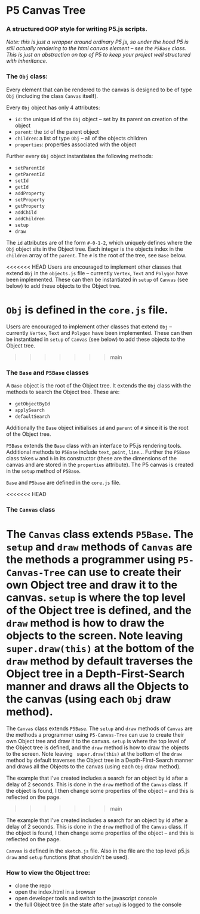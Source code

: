 # P5 Canvas Tree

### A structured OOP style for writing P5.js scripts.

*Note: this is just a wrapper around ordinary P5.js, so under the hood P5 is still actually rendering to the html canvas element – see the `P5Base` class. This is just an abstraction on top of P5 to keep your project well structured with inheritance.*



###  The `Obj` class:

Every element that can be rendered to the canvas is designed to be of type `Obj` (including the class `Canvas`  itself).

Every `Obj` object has only 4 attributes:

- `id`: the unique id of the `Obj` object – set by its parent on creation of the object
- `parent`: the `id` of the parent object
- `children`: a list of type `Obj` – all of the objects children
- `properties`: properties associated with the object

Further every `Obj` object instantiates the following methods:

- `setParentId`
- `getParentId`
- `setId`
- `getId`
- `addProperty`
- `setProperty`
- `getProperty`
- `addChild`
- `addChildren`
- `setup`
- `draw`

The `id` attributes are of the form  `#-0-1-2`, which uniquely defines where the `Obj` object sits in the Object tree. Each integer is the objects index in the `children` array of the `parent`. The `#` is the root of the tree, see `Base` below.

<<<<<<< HEAD
Users are encouraged to implement other classes that extend `Obj` in the `objects.js` file  – currently `Vertex`, `Text` and  `Polygon` have been implemented. These can then be instantiated in `setup` of `Canvas` (see below) to add these objects to the Object tree.

`Obj` is defined in the `core.js` file.
=======
Users are encouraged to implement other classes that extend `Obj`  – currently `Vertex`, `Text` and  `Polygon` have been implemented. These can then be instantiated in `setup` of `Canvas` (see below) to add these objects to the Object tree.
>>>>>>> main

### The `Base` and `P5Base` classes

A `Base` object is the root of the Object tree. It extends the `Obj` class with the methods to search the Object tree. These are:

- `getObjectById`
- `applySearch`
- `defaultSearch`

Additionally the `Base` object initialises `id` and `parent` of `#` since it is the root of the Object tree.

`P5Base` extends the `Base` class with an interface to P5.js rendering tools. Additional methods to `P5Base` include `text`, `point`, `line`... Further the `P5Base` class takes `w` and `h` in its constructor (these are the dimensions of the canvas and are stored in the `properties` attribute). The P5 canvas is created in the `setup` method of `P5Base`.

`Base` and `P5base` are defined in the `core.js` file.

<<<<<<< HEAD
### The `Canvas` class

The `Canvas` class extends `P5Base`. The `setup` and  `draw` methods of  `Canvas` are the methods a programmer using `P5-Canvas-Tree` can use to create their own Object tree and draw it to the canvas. `setup` is where the top level of the Object tree is defined, and the `draw` method is how to draw the objects to the screen. Note leaving ` super.draw(this)` at the bottom of the `draw` method by default traverses the Object tree in a Depth-First-Search manner and draws all the Objects to the canvas (using each `Obj` draw method).
=======
The `Canvas` class extends `P5Base`. The `setup` and  `draw` methods of  `Canvas` are the methods a programmer using `P5-Canvas-Tree` can use to create their own Object tree and draw it to the canvas. `setup` is where the top level of the Object tree is defined, and the `draw` method is how to draw the objects to the screen. Note leaving ` super.draw(this)` at the bottom of the `draw` method by default traverses the Object tree in a Depth-First-Search manner and draws all the Objects to the canvas (using each `Obj` draw method).

The example that I've created includes a search for an object by id after a delay of 2 seconds. This is done in the `draw` method of the `Canvas` class. If the object is found, I then change some properties of the object – and this is reflected on the page.
>>>>>>> main

The example that I've created includes a search for an object by id after a delay of 2 seconds. This is done in the `draw` method of the `Canvas` class. If the object is found, I then change some properties of the object – and this is reflected on the page.

`Canvas` is defined in the `sketch.js` file. Also in the file are the top level p5.js `draw` and `setup` functions (that shouldn't be used).

### How to view the Object tree:

- clone the repo
- open the index.html in a browser
- open developer tools and switch to the javascript console
- the full Object tree (in the state after `setup`) is logged to the console
